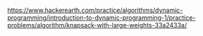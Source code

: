 https://www.hackerearth.com/practice/algorithms/dynamic-programming/introduction-to-dynamic-programming-1/practice-problems/algorithm/knapsack-with-large-weights-33a2433a/
